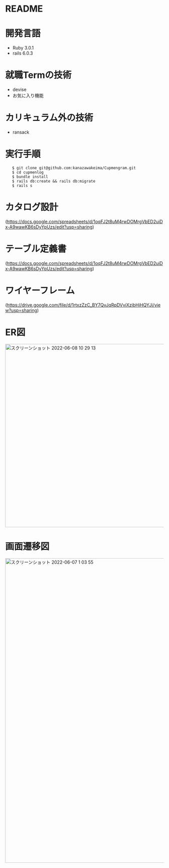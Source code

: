# README
# 開発言語
  - Ruby 3.0.1
  - rails 6.0.3
# 就職Termの技術
  - devise
  - お気に入り機能
# カリキュラム外の技術
  - ransack
# 実行手順

```
   $ git clone git@github.com:kanazawakeima/Cupmengram.git
   $ cd cupmenlog
   $ bundle install
   $ rails db:create && rails db:migrate
   $ rails s
```

# カタログ設計
(https://docs.google.com/spreadsheets/d/1oqFJ2t8uM4rwDOMrgVbED2uiDx-A9wawKB6sDyYpUzs/edit?usp=sharing)
# テーブル定義書
(https://docs.google.com/spreadsheets/d/1oqFJ2t8uM4rwDOMrgVbED2uiDx-A9wawKB6sDyYpUzs/edit?usp=sharing)
# ワイヤーフレーム
(https://drive.google.com/file/d/1rtxzZzC_BY7QvJqRpDVviXzibHiHQYJi/view?usp=sharing)

# ER図
<img width="580" alt="スクリーンショット 2022-06-08 10 29 13" src="https://user-images.githubusercontent.com/100675010/172511805-3c89b4bd-9f15-4d1e-9309-f6bbc540ad53.png">


# 画面遷移図
<img width="964" alt="スクリーンショット 2022-06-07 1 03 55" src="https://user-images.githubusercontent.com/100675010/172202036-075df688-11aa-4991-b12b-49004d8a78b2.png">
